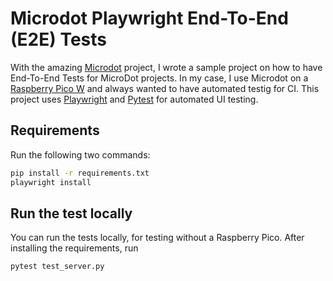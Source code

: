 # Microdot Playwright End-To-End (E2E) Tests
With the amazing [Microdot](https://github.com/miguelgrinberg/microdot) project, I wrote a sample project on how to have End-To-End Tests for MicroDot projects. In my case, I use Microdot on a [Raspberry Pico W](https://www.raspberrypi.com/documentation/microcontrollers/pico-series.html#picow-technical-specification) and always wanted to have automated testig for CI. This project uses [Playwright](https://playwright.dev) and [Pytest](https://docs.pytest.org/en/stable/) for automated UI testing. 


## Requirements
Run the following two commands:
```bash
pip install -r requirements.txt
playwright install
```

## Run the test locally
You can run the tests locally, for testing without a Raspberry Pico. After installing the requirements, run 
```python
pytest test_server.py
```